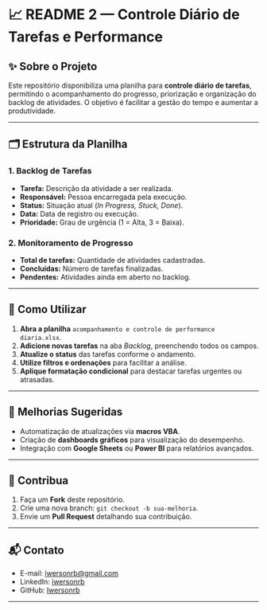 # 📈 README 2 — Controle Diário de Tarefas e Performance

## ✨ Sobre o Projeto

Este repositório disponibiliza uma planilha para **controle diário de tarefas**, permitindo o acompanhamento do progresso, priorização e organização do backlog de atividades. O objetivo é facilitar a gestão do tempo e aumentar a produtividade.

---

## 🗂️ Estrutura da Planilha

### 1. **Backlog de Tarefas**
- **Tarefa:** Descrição da atividade a ser realizada.
- **Responsável:** Pessoa encarregada pela execução.
- **Status:** Situação atual (_In Progress, Stuck, Done_).
- **Data:** Data de registro ou execução.
- **Prioridade:** Grau de urgência (1 = Alta, 3 = Baixa).

### 2. **Monitoramento de Progresso**
- **Total de tarefas:** Quantidade de atividades cadastradas.
- **Concluídas:** Número de tarefas finalizadas.
- **Pendentes:** Atividades ainda em aberto no backlog.

---

## 🚦 Como Utilizar

1. **Abra a planilha** `acompanhamento e controle de performance diaria.xlsx`.
2. **Adicione novas tarefas** na aba _Backlog_, preenchendo todos os campos.
3. **Atualize o status** das tarefas conforme o andamento.
4. **Utilize filtros e ordenações** para facilitar a análise.
5. **Aplique formatação condicional** para destacar tarefas urgentes ou atrasadas.

---

## 🔮 Melhorias Sugeridas

- Automatização de atualizações via **macros VBA**.
- Criação de **dashboards gráficos** para visualização do desempenho.
- Integração com **Google Sheets** ou **Power BI** para relatórios avançados.

---

## 🤝 Contribua

1. Faça um **Fork** deste repositório.
2. Crie uma nova branch: `git checkout -b sua-melhoria`.
3. Envie um **Pull Request** detalhando sua contribuição.

---

## 📬 Contato

- E-mail: [iwersonrb@gmail.com](mailto:iwersonrb@gmail.com)
- LinkedIn: [iwersonrb](https://www.linkedin.com/in/iwersonrb/)
- GitHub: [Iwersonrb](https://github.com/Iwersonrb)

---